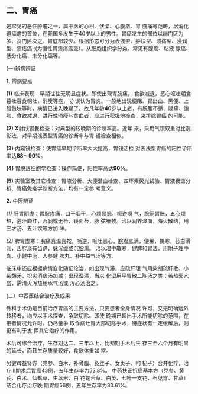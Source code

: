##   二、胃癌 

 是常见的恶性肿瘤之一，属中医的心积、伏梁、心腹痞、胃 脘痛等范畴，居消化道癌瘤的首位，在我国多发生于40岁以上的男性。胃癌发生的部位以幽门区为多、贲门区次之、胃底部较少。根据形态可分为表浅型、肿块型、溃疡型、浸润型、溃疡癌 ;(为慢性胃溃疡癌变）。从细胞组织学分类，常见有腺癌、粘液 腺癌、低分化癌、未分化癌等。

  (一)辨病辨证 

 **1.**    辨病要点

  **(1)**    临床表现：早期往往无明显症状。即使出现胃脘痛， 食欲减退，恶心呕吐朝食暮吐暮食朝吐，消瘦等症， 亦误认为胃炎。一般地出现梗阻、胃出血、黑便、上腹包块等时，病情已进入晚期了。故凡年龄**40**岁以上者，有脘腹不适、隐痛、饱胀、食欲减退、进行性消瘦与贫血者，应进行积极地检查，来排除胃癌 的可能。

  **(2)**    **X**射线钡餐检查：对典型的较晚期的诊断率高。近年  来，采用气钡双重对比造影法，对早期浅表型胃癌的诊断率与胃 镜检查相似。

  **(3)**    内窥镜检查：使胃癌早期诊断率大大提高，胃镜活检 对表浅型胃癌的阳性诊断率达**88**〜**90%**。

  **(4)**      胃脱落细胞学检查：操作简便，阳性率高达**90%**。

  **(5)**      实验室及其它检查：胃液分析、大便潜血检查、四环素荧光试验、胃液极谱分析、胃癌免疫学诊断方法，均有一定参 考意义。          

  **2.**    中医辨证 

 *(1)*    肝胃阴虚：胃脘疼痛，口干咽干，心烦易怒，呃逆噫  气，脘闷胃胀，五心烦热，盗汗颧红，苔剥或无苔、镜面苔，脉  弦细数。治以润养津血，降火散结，用三才汤、五汁饮等方加 味。 

  *(2)*    脾胃虚寒：脘痛喜温喜按，呃逆，呕吐恶心，脘腹胀满，便稀，畏寒，苔白滑润，舌胖淡有齿迹，脉沉缓或沉细濡。 治以温中散寒，健脾和胃法，用附子理中丸、小健中汤、人参健 脾丸、补中益气汤等方。

  临床中还应根据病情变化随证论治，如出现气滞，应疏肝理  气用柴胡疏肝散、小柴胡汤、枳实消痞汤加减；出现湿滞，当以 化湿用平胃散二陈汤之类；若热邪亢盛，需清火泻热用承气汤或 泻心汤治之。

  (二）中西医结合治疗及成果

  外科手术仍是目前治疗胃癌的主要方法，只要患者全身情况  许可，又无明确远外转移者，均应以手术探查，争取切除。即使 晚期已超出手术所能切除的范围，在患者情况允许时，仍尽量争 取作病灶胃大部切除手术，待症状有一定缓解后，则更有利于发  挥其它治疗的作用。 

 术后可综合治疗，生存期达二、三年以上，比预期手术后生  存三至六个月有明显的延长，而且生存质量较好，食欲体重如 常。  

另健睥益肾方（党参、白术、补骨脂、菟丝子、女贞子、枸  杞子）合并化疗，治疗III期术后胃癌43例，五年生存率为53.8%。 中药扶正抗癌基本方（党参、黄芪、白术、仙鹤草、生苡米、白 花蛇舌草、白英、七叶一支花、石见穿、甘草）结合化疗治疗晚  期胃癌56例，五年生存率为30.61%。  
